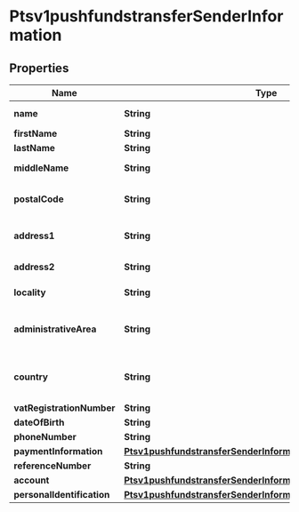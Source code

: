 
# Ptsv1pushfundstransferSenderInformation

## Properties
Name | Type | Description | Notes
------------ | ------------- | ------------- | -------------
**name** | **String** | Name of sender.  Funds Disbursement  This value is the name of the originator sending the funds disbursement.  |  [optional]
**firstName** | **String** | This field contains the first name of the entity funding the transaction.  |  [optional]
**lastName** | **String** | This field contains the last name of the entity funding the transaction.  |  [optional]
**middleName** | **String** | Supported only for Mastercard  transactions. This field contains the  middle name of the entity funding the transaction  |  [optional]
**postalCode** | **String** | Sender’s postal code.  For USA, this must be a valid value of 5 digits or 5 digits hyphen 4 digits, for example &#39;63368&#39;, &#39;63368-5555&#39;. For other regions, this can be alphanumeric, length 1-10.  Required for FDCCompass.  |  [optional]
**address1** | **String** | Street address of sender.  Funds Disbursement  This value is the address of the originator sending the funds disbursement.  Visa Platform Connect Required for transactions using business application id of AA, BI, PP, and WT.  |  [optional]
**address2** | **String** | Used for additional address information. For example: Attention: Accounts Payable Optional field.  This field is supported for only Mastercard Send.  |  [optional]
**locality** | **String** | The sender&#39;s city  Visa Platform Connect Required for transactions using business application id of AA, BI, PP, and WT.  |  [optional]
**administrativeArea** | **String** | Sender’s state. Use the State, Province, and Territory Codes for the United States and Canada.The sender&#39;s province, state or territory. Conditional, required if sender&#39;s country is USA or CAN. Must be uppercase alpha 2 or 3 character country subdivision code.  See https://developer.cybersource.com/library/documentation/sbc/quickref/states_and_provinces.pdf  |  [optional]
**country** | **String** | Sender&#39;s country code. Use ISO Standard Alpha Country Codes.  https://developer.cybersource.com/library/documentation/sbc/quickref/countries_alpha_list.pdf  Visa Platform Connect Required for transactions using business application id of AA, BI, PP, and WT.  Required for Mastercard Send  |  [optional]
**vatRegistrationNumber** | **String** | Customer&#39;s government-assigned tax identification number.  |  [optional]
**dateOfBirth** | **String** | Sender’s date of birth in YYYYMMDD format.  |  [optional]
**phoneNumber** | **String** | Sender’s phone number.  |  [optional]
**paymentInformation** | [**Ptsv1pushfundstransferSenderInformationPaymentInformation**](Ptsv1pushfundstransferSenderInformationPaymentInformation.md) |  |  [optional]
**referenceNumber** | **String** | Reference number generated by you that uniquely identifies the sender.  |  [optional]
**account** | [**Ptsv1pushfundstransferSenderInformationAccount**](Ptsv1pushfundstransferSenderInformationAccount.md) |  |  [optional]
**personalIdentification** | [**Ptsv1pushfundstransferSenderInformationPersonalIdentification**](Ptsv1pushfundstransferSenderInformationPersonalIdentification.md) |  |  [optional]



